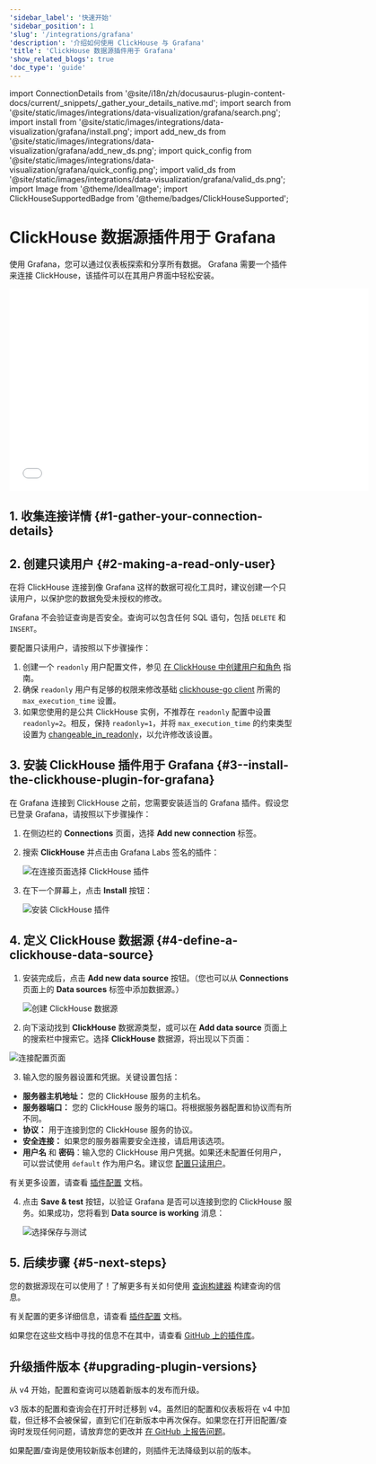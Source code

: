 ```yaml
---
'sidebar_label': '快速开始'
'sidebar_position': 1
'slug': '/integrations/grafana'
'description': '介绍如何使用 ClickHouse 与 Grafana'
'title': 'ClickHouse 数据源插件用于 Grafana'
'show_related_blogs': true
'doc_type': 'guide'
---
```


import ConnectionDetails from '@site/i18n/zh/docusaurus-plugin-content-docs/current/_snippets/_gather_your_details_native.md';
import search from '@site/static/images/integrations/data-visualization/grafana/search.png';
import install from '@site/static/images/integrations/data-visualization/grafana/install.png';
import add_new_ds from '@site/static/images/integrations/data-visualization/grafana/add_new_ds.png';
import quick_config from '@site/static/images/integrations/data-visualization/grafana/quick_config.png';
import valid_ds from '@site/static/images/integrations/data-visualization/grafana/valid_ds.png';
import Image from '@theme/IdealImage';
import ClickHouseSupportedBadge from '@theme/badges/ClickHouseSupported';


# ClickHouse 数据源插件用于 Grafana

<ClickHouseSupportedBadge/>

使用 Grafana，您可以通过仪表板探索和分享所有数据。
Grafana 需要一个插件来连接 ClickHouse，该插件可以在其用户界面中轻松安装。

<div class='vimeo-container'>
  <iframe src="//www.youtube.com/embed/bRce9xWiqQM"
    width="640"
    height="360"
    frameborder="0"
    allow="autoplay;
    fullscreen;
    picture-in-picture"
    allowfullscreen>
  </iframe>
</div>

## 1. 收集连接详情 {#1-gather-your-connection-details}
<ConnectionDetails />

## 2. 创建只读用户 {#2-making-a-read-only-user}

在将 ClickHouse 连接到像 Grafana 这样的数据可视化工具时，建议创建一个只读用户，以保护您的数据免受未授权的修改。

Grafana 不会验证查询是否安全。查询可以包含任何 SQL 语句，包括 `DELETE` 和 `INSERT`。

要配置只读用户，请按照以下步骤操作：
1. 创建一个 `readonly` 用户配置文件，参见 [在 ClickHouse 中创建用户和角色](/operations/access-rights) 指南。
2. 确保 `readonly` 用户有足够的权限来修改基础 [clickhouse-go client](https://github.com/ClickHouse/clickhouse-go) 所需的 `max_execution_time` 设置。
3. 如果您使用的是公共 ClickHouse 实例，不推荐在 `readonly` 配置中设置 `readonly=2`。相反，保持 `readonly=1`，并将 `max_execution_time` 的约束类型设置为 [changeable_in_readonly](/operations/settings/constraints-on-settings)，以允许修改该设置。

## 3. 安装 ClickHouse 插件用于 Grafana {#3--install-the-clickhouse-plugin-for-grafana}

在 Grafana 连接到 ClickHouse 之前，您需要安装适当的 Grafana 插件。假设您已登录 Grafana，请按照以下步骤操作：

1. 在侧边栏的 **Connections** 页面，选择 **Add new connection** 标签。

2. 搜索 **ClickHouse** 并点击由 Grafana Labs 签名的插件：

    <Image size="md" img={search} alt="在连接页面选择 ClickHouse 插件" border />

3. 在下一个屏幕上，点击 **Install** 按钮：

    <Image size="md" img={install} alt="安装 ClickHouse 插件" border />

## 4. 定义 ClickHouse 数据源 {#4-define-a-clickhouse-data-source}

1. 安装完成后，点击 **Add new data source** 按钮。（您也可以从 **Connections** 页面上的 **Data sources** 标签中添加数据源。）

    <Image size="md" img={add_new_ds} alt="创建 ClickHouse 数据源" border />

2. 向下滚动找到 **ClickHouse** 数据源类型，或可以在 **Add data source** 页面上的搜索栏中搜索它。选择 **ClickHouse** 数据源，将出现以下页面：

  <Image size="md" img={quick_config} alt="连接配置页面" border />

3. 输入您的服务器设置和凭据。关键设置包括：

- **服务器主机地址：** 您的 ClickHouse 服务的主机名。
- **服务器端口：** 您的 ClickHouse 服务的端口。将根据服务器配置和协议而有所不同。
- **协议：** 用于连接到您的 ClickHouse 服务的协议。
- **安全连接：** 如果您的服务器需要安全连接，请启用该选项。
- **用户名** 和 **密码**：输入您的 ClickHouse 用户凭据。如果还未配置任何用户，可以尝试使用 `default` 作为用户名。建议您 [配置只读用户](#2-making-a-read-only-user)。

有关更多设置，请查看 [插件配置](./config.md) 文档。

4. 点击 **Save & test** 按钮，以验证 Grafana 是否可以连接到您的 ClickHouse 服务。如果成功，您将看到 **Data source is working** 消息：

    <Image size="md" img={valid_ds} alt="选择保存与测试" border />

## 5. 后续步骤 {#5-next-steps}

您的数据源现在可以使用了！了解更多有关如何使用 [查询构建器](./query-builder.md) 构建查询的信息。

有关配置的更多详细信息，请查看 [插件配置](./config.md) 文档。

如果您在这些文档中寻找的信息不在其中，请查看 [GitHub 上的插件库](https://github.com/grafana/clickhouse-datasource)。

## 升级插件版本 {#upgrading-plugin-versions}

从 v4 开始，配置和查询可以随着新版本的发布而升级。

v3 版本的配置和查询会在打开时迁移到 v4。虽然旧的配置和仪表板将在 v4 中加载，但迁移不会被保留，直到它们在新版本中再次保存。如果您在打开旧配置/查询时发现任何问题，请放弃您的更改并 [在 GitHub 上报告问题](https://github.com/grafana/clickhouse-datasource/issues)。

如果配置/查询是使用较新版本创建的，则插件无法降级到以前的版本。
